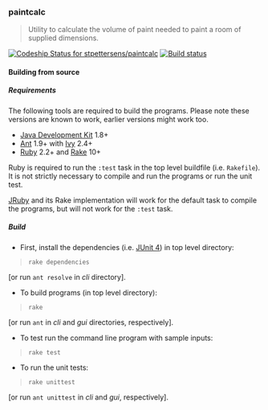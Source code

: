 ### paintcalc
> Utility to calculate the volume of paint needed to paint a room of supplied dimensions.

[ ![Codeship Status for stpettersens/paintcalc](https://app.codeship.com/projects/e0f9b940-3e5a-0135-c15c-5a70b28fe525/status?branch=master)](https://app.codeship.com/projects/229482)
[![Build status](https://ci.appveyor.com/api/projects/status/l1claxd9mrq3onaa?svg=true)](https://ci.appveyor.com/project/stpettersens/paintcalc)

#### Building from source

##### Requirements

The following tools are required to build the programs. Please note these versions are known to work, earlier versions might work too.

* [Java Development Kit](http://java.sun.com) 1.8+
* [Ant](https://ant.apache.org) 1.9+ with [Ivy](https://ant.apache.org/ivy) 2.4+
* [Ruby](https://www.ruby-lang.org/en) 2.2+ and [Rake](https://ruby.github.io/rake) 10+

Ruby is required to run the `:test` task in the top level
buildfile (i.e. `Rakefile`). It is not strictly necessary to compile and run the programs or run the unit test. 

[JRuby](http://jruby.org) and its Rake implementation will work for the default task to compile the programs, but will not work for the `:test` task.

##### Build

* First, install the dependencies (i.e. [JUnit 4](http://junit.org/junit4))
in top level directory:

> `rake dependencies`

[or run `ant resolve` in *cli* directory].

* To build programs (in top level directory):

> `rake`

[or run `ant` in *cli* and *gui* directories, respectively].

* To test run the command line program with sample inputs:

> `rake test`

* To run the unit tests:

> `rake unittest`

[or run `ant unittest` in *cli* and *gui*, respectively].
